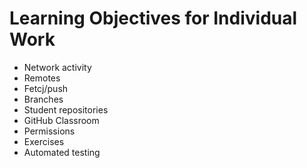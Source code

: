 # Learning Objectives for Individual Work

* Network activity
* Remotes
* Fetcj/push
* Branches
* Student repositories
* GitHub Classroom	
* Permissions
* Exercises
* Automated testing
